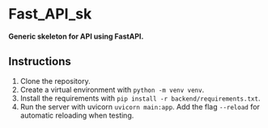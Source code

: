# Fast_API_sk
**Generic skeleton for API using FastAPI.**

## Instructions

1. Clone the repository.
2. Create a virtual environment with `python -m venv venv`.
3. Install the requirements with `pip install -r backend/requirements.txt`.
4. Run the server with uvicorn `uvicorn main:app`. Add the flag `--reload` for automatic reloading when testing.